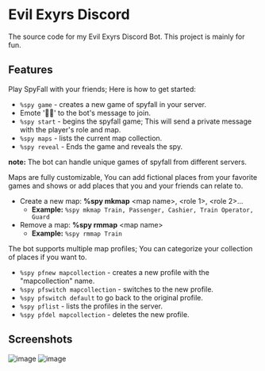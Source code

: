 # Evil Exyrs Discord
 The source code for my Evil Exyrs Discord Bot. This project is mainly for fun.
## Features
Play SpyFall with your friends; Here is how to get started:
   * ```%spy game``` - creates a new game of spyfall in your server.
   * Emote '🕵🏻' to the bot's message to join.
   * ```%spy start``` - begins the spyfall game; This will send a private message with the player's role and map.
   * ```%spy maps``` - lists the current map collection.
   * ```%spy reveal``` - Ends the game and reveals the spy.


**note:** The bot can handle unique games of spyfall from different servers.


Maps are fully customizable, You can add fictional places from your favorite games and shows or add places that you and your friends can relate to.
 * Create a new map: **%spy mkmap** <map name\>, <role 1\>, <role 2\>...
    * **Example:** ```%spy mkmap Train, Passenger, Cashier, Train Operator, Guard```
 * Remove a map: **%spy rmmap** <map name\>
    * **Example:** ```%spy rmmap Train```

The bot supports multiple map profiles; You can categorize your collection of places if you want to.
   *  ```%spy pfnew mapcollection``` - creates a new profile with the "mapcollection" name.
   *  ```%spy pfswitch mapcollection``` - switches to the new profile.
   *  ```%spy pfswitch default``` to go back to the original profile.
   *  ```%spy pflist``` - lists the profiles in the server.
   *  ```%spy pfdel mapcollection``` - deletes the new profile.
## Screenshots
![image](https://github.com/VintanaEnf/Evil-Exyrs-Discord/assets/104513214/deaf26db-87c0-4bda-9000-21849300d1c9)
![image](https://github.com/VintanaEnf/Evil-Exyrs-Discord/assets/104513214/7fbcfa5f-8749-43ec-a16f-42ffcfa30396)
